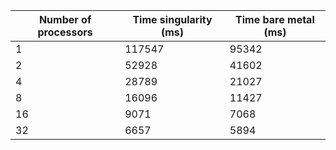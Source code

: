 Number of processors | Time singularity (ms) | Time bare metal (ms)
 ---                 |                   --- | ---
1                    |                117547 | 95342
2                    |                 52928 | 41602
4                    |                 28789 | 21027
8                    |                 16096 | 11427
16                   |                  9071 | 7068
32                   |                  6657 | 5894
